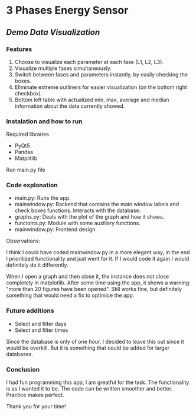 
# 3 Phases Energy Sensor
## _Demo Data Visualization_



### Features

1) Choose to visualize each parameter at each fase (L1, L2, L3). 
2) Visualize multiple fases simultaneously.
3) Switch between fases and parameters instantly, by easily checking the boxes.
4) Eliminate extreme outliners for easier visualization (on the bottom right checkbox).
5) Bottom left table with actualized min, max, average and median information about the data currently showed.

### Instalation and how to run

Required libraries
- PyQt5
- Pandas
- Matplitlib

Run main.py file

### Code explanation

- main.py:
        Runs the app.
- mainwindow.py:
        Backend that contains the main window labels and check boxes functions. 
        Interacts with the database.
- graphs.py:
        Deals with the plot of the graph and how it shows.
- funcionts.py:
        Module with some auxiliary functions.
- mainwindow.py:
        Frontend design.

Observations:

I think I could have coded mainwindow.py in a more elegant way, in the end I prioritized functionality and just went for it. If I would code it again I would definitely do it differently.

When I open a graph and then close it, the instance does not close completely in matplotlib. After some time using the app, it shows a warning: "more than 20 figures have been opened". Still works fine, but definitely something that would need a fix to optimice the app.

### Future additions

- Select and filter days
- Select and filter times

Since the database is only of one hour, I decided to leave this out since it would be overkill. But it is something that could be added for larger databases.

### Conclusion

I had fun programming this app, I am greatful for the task. The functionality is as I wanted it to be. The code can be written smoother and better. Practice makes perfect.

Thank you for your time!
